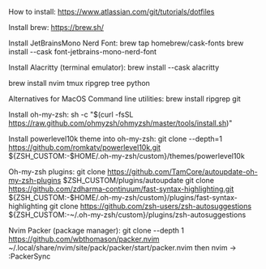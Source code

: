 How to install:
https://www.atlassian.com/git/tutorials/dotfiles

Install brew:
https://brew.sh/

Install JetBrainsMono Nerd Font:
brew tap homebrew/cask-fonts
brew install --cask font-jetbrains-mono-nerd-font

Install Alacritty (terminal emulator):
brew install --cask alacritty

brew install nvim tmux ripgrep tree python

Alternatives for MacOS Command line utilities:
brew install ripgrep git

Install oh-my-zsh:
sh -c "$(curl -fsSL https://raw.github.com/ohmyzsh/ohmyzsh/master/tools/install.sh)"

Install powerlevel10k theme into oh-my-zsh:
git clone --depth=1 https://github.com/romkatv/powerlevel10k.git ${ZSH_CUSTOM:-$HOME/.oh-my-zsh/custom}/themes/powerlevel10k

Oh-my-zsh plugins:
git clone https://github.com/TamCore/autoupdate-oh-my-zsh-plugins $ZSH_CUSTOM/plugins/autoupdate
git clone https://github.com/zdharma-continuum/fast-syntax-highlighting.git ${ZSH_CUSTOM:-$HOME/.oh-my-zsh/custom}/plugins/fast-syntax-highlighting
git clone https://github.com/zsh-users/zsh-autosuggestions ${ZSH_CUSTOM:-~/.oh-my-zsh/custom}/plugins/zsh-autosuggestions

Nvim Packer (package manager):
git clone --depth 1 https://github.com/wbthomason/packer.nvim ~/.local/share/nvim/site/pack/packer/start/packer.nvim
then nvim -> :PackerSync

